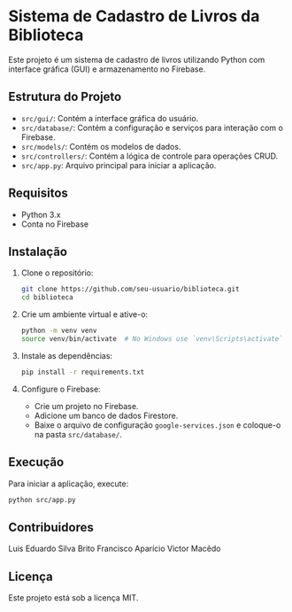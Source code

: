 # Sistema de Cadastro de Livros da Biblioteca

Este projeto é um sistema de cadastro de livros utilizando Python com interface gráfica (GUI) e armazenamento no Firebase.

## Estrutura do Projeto

- `src/gui/`: Contém a interface gráfica do usuário.
- `src/database/`: Contém a configuração e serviços para interação com o Firebase.
- `src/models/`: Contém os modelos de dados.
- `src/controllers/`: Contém a lógica de controle para operações CRUD.
- `src/app.py`: Arquivo principal para iniciar a aplicação.

## Requisitos

- Python 3.x
- Conta no Firebase

## Instalação

1. Clone o repositório:
   ```bash
   git clone https://github.com/seu-usuario/biblioteca.git
   cd biblioteca
   ```

2. Crie um ambiente virtual e ative-o:
   ```bash
   python -m venv venv
   source venv/bin/activate  # No Windows use `venv\Scripts\activate`
   ```

3. Instale as dependências:
   ```bash
   pip install -r requirements.txt
   ```

4. Configure o Firebase:
   - Crie um projeto no Firebase.
   - Adicione um banco de dados Firestore.
   - Baixe o arquivo de configuração `google-services.json` e coloque-o na pasta `src/database/`.

## Execução

Para iniciar a aplicação, execute:
```bash
python src/app.py
```

## Contribuidores

Luis Eduardo Silva Brito
Francisco Aparício
Victor Macêdo


## Licença

Este projeto está sob a licença MIT.